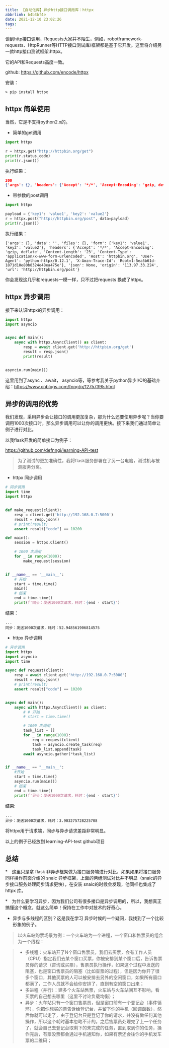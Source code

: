 ```yaml
---
title: 【自动化库】异步http接口调用库：httpx
abbrlink: b4b3bf4e
date: 2021-12-10 23:02:26
tags:
---
```


谈到http接口调用，Requests大家并不陌生，例如，robotframework-requests、HttpRunner等HTTP接口测试库/框架都是基于它开发。这里将介绍另一款http接口测试框架:httpx。

它的API和Requests高度一致。

github: https://github.com/encode/httpx

安装：

```shell
> pip install httpx
```

## httpx 简单使用

当然，它是不支持python2.x的。

- 简单的get调用

```py
import httpx

r = httpx.get("http://httpbin.org/get")
print(r.status_code)
print(r.json())
```

执行结果：

```json
200
{'args': {}, 'headers': {'Accept': '*/*', 'Accept-Encoding': 'gzip, deflate', 'Host': 'httpbin.org', 'User-Agent': 'python-httpx/0.12.1', 'X-Amzn-Trace-Id': 'Root=1-5ea5b58c-e446c44392ea090809e8a4bc'}, 'origin': '113.97.33.224', 'url': 'http://httpbin.org/get'}
```

- 带参数的post调用

```python
import httpx

payload = {'key1': 'value1', 'key2': 'value2'}
r = httpx.post("http://httpbin.org/post", data=payload)
print(r.json())
```

执行结果：

```shell
{'args': {}, 'data': '', 'files': {}, 'form': {'key1': 'value1', 'key2': 'value2'}, 'headers': {'Accept': '*/*', 'Accept-Encoding': 'gzip, deflate', 'Content-Length': '23', 'Content-Type': 'application/x-www-form-urlencoded', 'Host': 'httpbin.org', 'User-Agent': 'python-httpx/0.12.1', 'X-Amzn-Trace-Id': 'Root=1-5ea5b61d-1871d10e80b8324e48ea475e'}, 'json': None, 'origin': '113.97.33.224', 'url': 'http://httpbin.org/post'}
```

你会发现这几乎和requests一模一样，只不过把requests 换成了httpx。

## httpx 异步调用

接下来认识httpx的异步调用：

```python
import httpx
import asyncio


async def main():
    async with httpx.AsyncClient() as client:
        resp = await client.get('http://httpbin.org/get')
        result = resp.json()
        print(result)


asyncio.run(main())
```

这里用到了async 、await， asyncio等，等参考我关于python异步I/O的基础介绍：https://www.cnblogs.com/fnng/p/12757395.html

## 异步的调用的优势

我们发现，采用异步会让接口的调用更加复杂，那为什么还要使用异步呢？当你要调用1000次接口时，那么异步调用可以让你的调用更快。接下来我们通过简单让例子进行对比。

以我flask开发的简单接口为例子：

https://github.com/defnngj/learning-API-test

> 为了测试的更加准确性，我将flask服务部署在了另一台电脑，测试机与被测服务分离。

- httpx 同步调用

```py
# 同步调用
import time
import httpx


def make_request(client):
    resp = client.get('http://192.168.0.7:5000')
    result = resp.json()
    # print(result)
    assert result["code"] == 10200

def main():
    session = httpx.Client()

    # 1000 次调用
    for _ in range(1000):
        make_request(session)


if __name__ == '__main__':
    # 开始
    start = time.time()
    main()
    # 结束
    end = time.time()
    print(f'同步：发送1000次请求，耗时：{end - start}')
```

结果：

```
...
同步：发送1000次请求，耗时：52.948561906814575
```

- httpx 异步调用

```py
# 异步调用
import httpx
import asyncio
import time

async def request(client):
    resp = await client.get('http://192.168.0.7:5000')
    result = resp.json()
    # print(result)
    assert result["code"] == 10200


async def main():
    async with httpx.AsyncClient() as client:
        # # 开始
        # start = time.time()

        # 1000 次调用
        task_list = []
        for _ in range(1000):
            req = request(client)
            task = asyncio.create_task(req)
            task_list.append(task)
        await asyncio.gather(*task_list)


if __name__ == "__main__":
    #开始
    start = time.time()
    asyncio.run(main())
    # 结束
    end = time.time()
    print(f'异步：发送1000次请求，耗时：{end - start}')
```

结果:

```
...
异步：发送1000次请求，耗时：3.903275728225708
```

将httpx用于请求端，同步与异步请求差距非常明显。

以上的例子已经放到 learning-API-test github项目

## 总结

*　这里只是拿 flask 非异步框架做为接口服务端进行对比，如果如果将接口服务同样换作前面介绍的 snaic 异步框架，上面的两组测试对比并不明显（snaic的异步接口服务处理同步请求更快），在安装 snaic的时候会发现，他同样也集成了 httpx 库。

*　为什么要学习异步，因为我们公司有很多接口是异步调用的，所以，我想真正搞懂这个概念，就这么简单！保持在工作中对技术的好奇心。

- 异步与多线程的区别？这是我在学习 异步时候的一个疑问，我找到了一个比较形象的例子。

> 以火车站购票场景为例：一个火车站为一个进程，一个窗口和售票员的组合为一个线程：

> - 多线程：火车站开了N个窗口售票员，我们去买票，会有工作人员（CPU）指定我们去某个窗口买票，你被安排到某个窗口后，告诉售票员你的请求（咨询或买票），售票员执行操作，如果这个过程中发送的阻塞，也是窗口售票员的阻塞（比如查票的过程），但是因为你开了很多个窗口，其他买票的人可以被安排去另外的空闲窗口，如果所有窗口都满了，工作人员就不会给你安排了，直到有空的窗口出来；
> - 多进程（并行）：建多个火车站售票，火车站与火车站间互不影响，看买票的自己想去哪里（这里不讨论负载均衡）；
> - 异步：火车站只有一个窗口售票员，但是窗口前有一个登记台（事件循环），你把你想买的票告诉给登记台，并留下你的手机（回调函数），然后你就可以走了，由于登记台只是登记了你的请求，并没有做任何其他操作，所以这个耗时基本忽略不计的。之后售票员处理完了上一个任务了，就会自己去登记台取剩下的未完成的任务，直到取到你的任务，操作完后，有票没票都会通过手机通知你，如果有票还会往你的手机发车票的二维码；